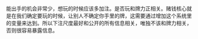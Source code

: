能出手的机会非常少，想玩的时候应该多加注。是否玩和牌力正相关。赌钱核心就是在我们确定要玩的时候，让别人不确定你手里的牌，这需要通过增加这个系统里的变量来达到。所以下注尺度最好和公开的所有信息相关，唯独不该和牌力相关，否则很容易暴露信息。

